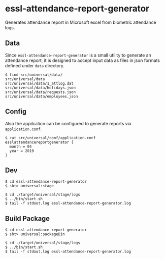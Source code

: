 # essl-attendance-report-generator
Generates attendance report in Microsoft excel from biometric attendance logs.

## Data
Since `essl-attendance-report-generator` is a small utility to generate an attendance report, it is designed to accept input data as files in json formats defined under `data` directory.

```
$ find src/universal/data/
src/universal/data
src/universal/data/1_attlog.dat
src/universal/data/holidays.json
src/universal/data/requests.json
src/universal/data/employees.json
```

## Config
Also the appilcation can be configured to generate reports via `application.conf`.
```
$ cat src/universal/conf/application.conf
esslattendancereportgenerator {
  month = 04
  year = 2019
}
```

## Dev
```
$ cd essl-attendance-report-generator
$ sbt> universal:stage 

$ cd ./target/universal/stage/logs
$ ../bin/start.sh
$ tail -f stdout.log essl-attendance-report-generator.log
```

## Build Package
```
$ cd essl-attendance-report-generator
$ sbt> universal:packageBin

$ cd ./target/universal/stage/logs
$ ../bin/start.sh
$ tail -f stdout.log essl-attendance-report-generator.log
```
